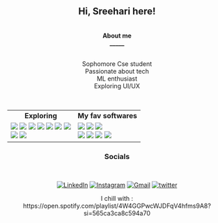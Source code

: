  <h2 align="center">Hi, Sreehari here!</h2>
 
<br>
   <div align="center"><strong>About me<br>_____</strong></div>
<br>


<div align="center" >
 <p >Sophomore Cse student<br>
 Passionate about tech<br>
  ML enthusiast<br>
 Exploring UI/UX</p>
</div>
<br>




<table width="100%" cellspacing="0" cellpadding="0" align="center">
<tbody>
<tr>
<td align="center"><strong>Exploring</strong></td>
<td align="center"><strong>My fav softwares</strong></td>
</tr>
<tr>
<td>
   <img src = "https://img.shields.io/badge/HTML-239120?style=for-the-badge&logo=html5&logoColor=white">
   <img src = "https://img.shields.io/badge/CSS-239120?&style=for-the-badge&logo=css3&logoColor=white">
   <img src = "https://img.shields.io/badge/Bootstrap-563D7C?style=for-the-badge&logo=bootstrap&logoColor=white">
   <img src = "https://img.shields.io/badge/Express.js-404D59?style=for-the-badge">
   <img src = "https://img.shields.io/badge/JavaScript-323330?style=for-the-badge&logo=javascript&logoColor=F7DF1E">
   <img src = "https://img.shields.io/badge/Figma-F24E1E?style=for-the-badge&logo=figma&logoColor=white">
   <img src ="https://img.shields.io/badge/Kotlin-0095D5?&style=for-the-badge&logo=kotlin&logoColor=white">
 <br>

   <img src ="https://img.shields.io/badge/TensorFlow-FF6F00?style=for-the-badge&logo=tensorflow&logoColor=white">
   <img src ="https://img.shields.io/badge/Weights_&_Biases-FFBE00?style=for-the-badge&logo=WeightsAndBiases&logoColor=white">
 
</td>
<td>

   <img src = "https://img.shields.io/badge/Visual_Studio-5C2D91?style=for-the-badge&logo=visual%20studio&logoColor=white">
   <img src ="https://img.shields.io/badge/Windows-0078D6?style=for-the-badge&logo=windows&logoColor=white">
   <img src ="https://img.shields.io/badge/Spotify-1ED760?&style=for-the-badge&logo=spotify&logoColor=white">

 <br>
<img src = "https://img.shields.io/badge/YouTube-FF0000?style=for-the-badge&logo=youtube&logoColor=white">
  <img src = "https://img.shields.io/badge/FIFA-B7312F?style=for-the-badge&logo=fifa&logoColor=white">
  <img src = "https://img.shields.io/badge/PyCharm-000000.svg?&style=for-the-badge&logo=PyCharm&logoColor=white">
 <img src = "https://img.shields.io/badge/Firefox_Browser-FF7139?style=for-the-badge&logo=Firefox-Browser&logoColor=white">
 
 
 
</td>
</tr>
</tbody>
</table>


 <h3 align="center">Socials</h3>
 <br>
 <div align="center">

<a href="https://www.linkedin.com/in/sreehari-suresh-186a1a222" target="_blank"><img alt="LinkedIn" src="https://img.shields.io/badge/LinkedIn-0077B5?style=for-the-badge&logo=linkedin&logoColor=white"></a> 
<a href="https://instagram.com/000raspberry?igshid=YmMyMTA2M2Y=" target="_blank"><img alt="Instagram" src="https://img.shields.io/badge/Instagram-E4405F?style=for-the-badge&logo=instagram&logoColor=white"></a> 
<a href="mailto:sreeharisureshmltr@gmail.com" target="_blank"><img alt="Gmail" src="https://img.shields.io/badge/Gmail-D14836?style=for-the-badge&logo=gmail&logoColor=white"></a>
<a href ="https://twitter.com/raspberry__1" target="_blank"><img alt="twitter" src ="https://img.shields.io/badge/Twitter-1DA1F2?style=for-the-badge&logo=twitter&logoColor=white"></a>
 
 
 
 <p>I chill with : https://open.spotify.com/playlist/4W4GGPwcWJDFqV4hfms9A8?si=565ca3ca8c594a70</p>
    
  
 </div>


